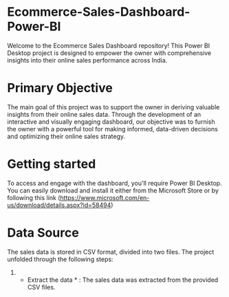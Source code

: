 # Ecommerce-Sales-Dashboard-Power-BI

Welcome to the Ecommerce Sales Dashboard repository! This Power BI Desktop project is designed to empower the owner with comprehensive insights into their online sales performance across India.

# Primary Objective

The main goal of this project was to support the owner in deriving valuable insights from their online sales data. Through the development of an interactive and visually engaging dashboard, our objective was to furnish the owner with a powerful tool for making informed, data-driven decisions and optimizing their online sales strategy.

# Getting started 

To access and engage with the dashboard, you'll require Power BI Desktop. You can easily download and install it either from the Microsoft Store or by following this link (https://www.microsoft.com/en-us/download/details.aspx?id=58494)

# Data Source

The sales data is stored in CSV format, divided into two files. The project unfolded through the following steps:

  1. * Extract the data * : The sales data was extracted from the provided CSV files. 
